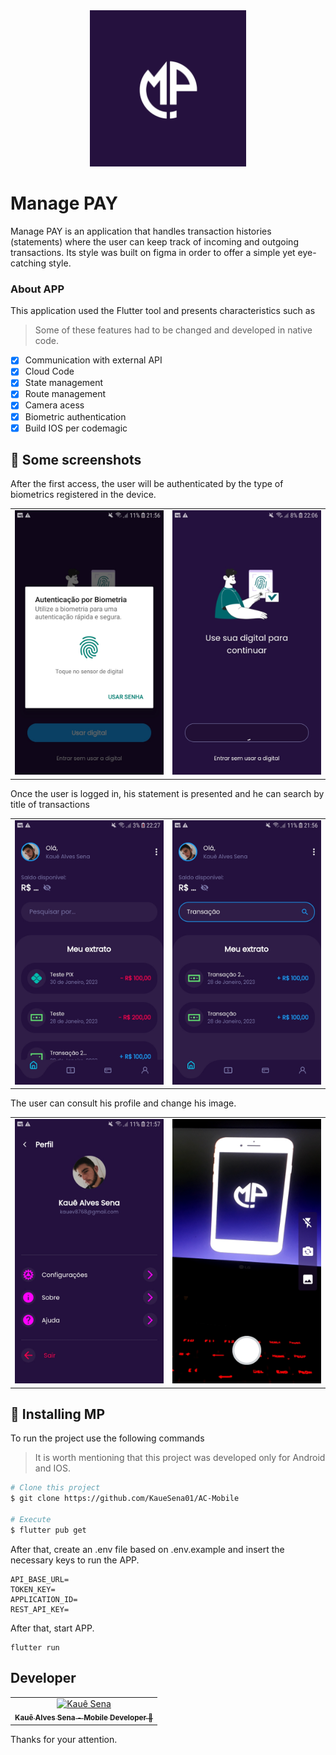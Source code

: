 <div align="center">
  <img src="https://github.com/KaueSena01/AC-Mobile/blob/release-v1/assets/images/app_icon.png" alt="mp" height="250px">
</div>

# Manage PAY

Manage PAY is an application that handles transaction histories (statements) where the user can keep track of incoming and outgoing transactions.
Its style was built on figma in order to offer a simple yet eye-catching style.

### About APP

This application used the Flutter tool and presents characteristics such as
> Some of these features had to be changed and developed in native code.

- [x] Communication with external API
- [x] Cloud Code
- [x] State management
- [x] Route management
- [x] Camera acess
- [x] Biometric authentication
- [x] Build IOS per codemagic

## 📱 Some screenshots

After the first access, the user will be authenticated by the type of biometrics registered in the device.

<div style="text-align: center"><table><tr>
   <td style="text-align: center">
    <img width="300" alt="" src="https://github.com/KaueSena01/AC-Mobile/blob/release-v1/assets/readme/fingerprint.jpeg">
  </td>
  <td style="text-align: center">
    <img width="300" alt="" src="https://github.com/KaueSena01/AC-Mobile/blob/release-v1/assets/readme/load.jpeg">
  </td>
</tr>
</table></div>

Once the user is logged in, his statement is presented and he can search by title of transactions

<div style="text-align: center"><table><tr>
   <td style="text-align: center">
    <img width="300" alt="" src="https://github.com/KaueSena01/AC-Mobile/blob/release-v1/assets/readme/pix.jpeg">
  </td>
  <td style="text-align: center">
    <img width="300" alt="" src="https://github.com/KaueSena01/AC-Mobile/blob/release-v1/assets/readme/search.jpeg">
  </td>
</tr>
</table></div>

The user can consult his profile and change his image.

<div style="text-align: center"><table><tr>
   <td style="text-align: center">
    <img width="300" alt="" src="https://github.com/KaueSena01/AC-Mobile/blob/release-v1/assets/readme/profile.jpeg">
  </td>
  <td style="text-align: center">
    <img width="300" alt="" src="https://github.com/KaueSena01/AC-Mobile/blob/release-v1/assets/readme/camera.jpeg">
  </td>
</tr>
</table></div>

## 🚀 Installing MP

To run the project use the following commands
> It is worth mentioning that this project was developed only for Android and IOS.

```bash
# Clone this project
$ git clone https://github.com/KaueSena01/AC-Mobile

# Execute
$ flutter pub get
```
After that, create an .env file based on .env.example and insert the necessary keys to run the APP.

```
API_BASE_URL=
TOKEN_KEY=
APPLICATION_ID=
REST_API_KEY=
```

After that, start APP.

```
flutter run
```

## Developer

<table>
  <tr>
    <td align="center">
      <a href="https://github.com/KaueSena01">
        <img src="https://avatars.githubusercontent.com/u/86299739?s=400&u=79241537628ffd14ff1f80a584669a9b491e7bc1&v=4" width="100px;" alt="Kauê Sena"/><br>
        <sub>
          <b>Kauê Alves Sena - Mobile Developer 💙</b>
        </sub>
      </a>
    </td>
  </tr>
</table>

Thanks for your attention.
